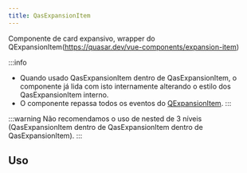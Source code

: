 ```yaml
---
title: QasExpansionItem
---
```


Componente de card expansivo, wrapper do QExpansionItem(https://quasar.dev/vue-components/expansion-item)

<doc-api file="expansion-item/QasExpansionItem" name="QasExpansionItem" />

:::info
- Quando usado QasExpansionItem dentro de QasExpansionItem, o componente já lida com isto internamente alterando o estilo dos QasExpansionItem interno.
- O componente repassa todos os eventos do [QExpansionItem](https://quasar.dev/vue-components/expansion-item#usage).
:::

:::warning
Não recomendamos o uso de nested de 3 níveis (QasExpansionItem dentro de QasExpansionItem dentro de QasExpansionItem).
:::

## Uso

<doc-example file="QasExpansionItem/Basic" title="Básico" />
<doc-example file="QasExpansionItem/Slot" title="Slot" />
<doc-example file="QasExpansionItem/Nested" title="Nested" />
<doc-example file="QasExpansionItem/HeaderBottomSlot" title="HeaderBottomSlot" />
<doc-example file="QasExpansionItem/Error" title="Com erro" />
